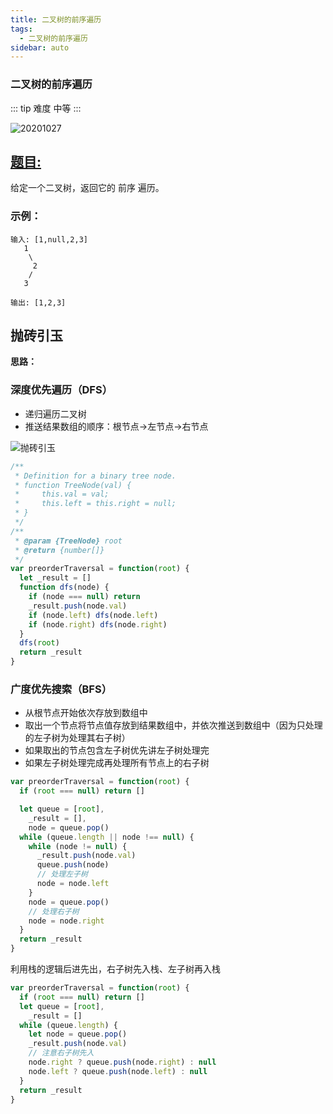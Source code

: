```yaml
---
title: 二叉树的前序遍历
tags:
  - 二叉树的前序遍历
sidebar: auto
---
```


### 二叉树的前序遍历

::: tip 难度
中等
:::

![20201027](http://qiniu.gaowenju.com/leecode/banner/20201027.jpg)

## [题目:](https://leetcode-cn.com/problems/binary-tree-preorder-traversal/)

给定一个二叉树，返回它的 前序 遍历。

### 示例：

```
输入: [1,null,2,3]
   1
    \
     2
    /
   3

输出: [1,2,3]
```

## 抛砖引玉

**思路：**

### 深度优先遍历（DFS）

- 递归遍历二叉树
- 推送结果数组的顺序：根节点->左节点->右节点

![抛砖引玉](http://qiniu.gaowenju.com/leecode/20201027.png)

```javascript
/**
 * Definition for a binary tree node.
 * function TreeNode(val) {
 *     this.val = val;
 *     this.left = this.right = null;
 * }
 */
/**
 * @param {TreeNode} root
 * @return {number[]}
 */
var preorderTraversal = function(root) {
  let _result = []
  function dfs(node) {
    if (node === null) return
    _result.push(node.val)
    if (node.left) dfs(node.left)
    if (node.right) dfs(node.right)
  }
  dfs(root)
  return _result
}
```

### 广度优先搜索（BFS）

- 从根节点开始依次存放到数组中
- 取出一个节点将节点值存放到结果数组中，并依次推送到数组中（因为只处理的左子树为处理其右子树）
- 如果取出的节点包含左子树优先讲左子树处理完
- 如果左子树处理完成再处理所有节点上的右子树

```javascript
var preorderTraversal = function(root) {
  if (root === null) return []

  let queue = [root],
    _result = [],
    node = queue.pop()
  while (queue.length || node !== null) {
    while (node != null) {
      _result.push(node.val)
      queue.push(node)
      // 处理左子树
      node = node.left
    }
    node = queue.pop()
    // 处理右子树
    node = node.right
  }
  return _result
}
```

利用栈的逻辑后进先出，右子树先入栈、左子树再入栈

```javascript
var preorderTraversal = function(root) {
  if (root === null) return []
  let queue = [root],
    _result = []
  while (queue.length) {
    let node = queue.pop()
    _result.push(node.val)
    // 注意右子树先入
    node.right ? queue.push(node.right) : null
    node.left ? queue.push(node.left) : null
  }
  return _result
}
```
